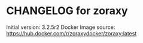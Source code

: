 CHANGELOG for zoraxy
===================

Initial version: 3.2.5r2
Docker Image source: https://hub.docker.com/r/zoraxydocker/zoraxy:latest


